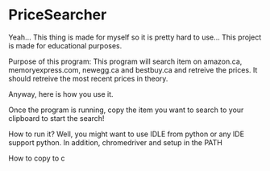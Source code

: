 # PriceSearcher
Yeah... This thing is made for myself so it is pretty hard to use... This project is made for educational purposes.

Purpose of this program: This program will search item on amazon.ca, memoryexpress.com, newegg.ca and bestbuy.ca and retreive the prices. It should retreive the most recent prices in theory.

Anyway, here is how you use it.

Once the program is running, copy the item you want to search to your clipboard to start the search!

How to run it? Well, you might want to use IDLE from python or any IDE support python. In addition, chromedriver and setup in the PATH

How to copy to c
